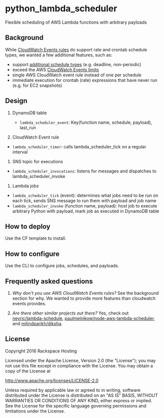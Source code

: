 # python_lambda_scheduler
Flexible scheduling of AWS Lambda functions with arbitrary payloads

## Background

While [CloudWatch Events rules](https://aws.amazon.com/blogs/aws/new-cloudwatch-events-track-and-respond-to-changes-to-your-aws-resources/) do support rate and crontab schedule types, we
wanted a few additional features, such as:
- support [additional schedule types](https://en.wikipedia.org/wiki/Scheduling_%28computing%29#Scheduling_disciplines) (e.g. deadline, non-periodic)
- exceed the AWS [CloudWatch Events limits](http://docs.aws.amazon.com/AmazonCloudWatch/latest/events/cloudwatch_limits_cwe.html)
- single AWS CloudWatch event rule instead of one per schedule
- immediate execution for crontab (rate) expressions that have never run (e.g. for EC2 snapshots)

## Design

1. DynamoDB table
   - `lambda_scheduler_event`: Key(function name, schedule, payload), last_run

1. CloudWatch Event rule
  - `lambda_scheduler_timer`: calls lambda_scheduler_tick on a regular interval

1. SNS topic for executions
  - `lambda_scheduler_invocations`: listens for messages and dispatches to lambda_scheduler_invoke

1. Lambda jobs
  - `lambda_scheduler_tick` (event): determines what jobs need to be run on each tick, sends SNS message to run them with payload and job name
  - `lambda_scheduler_invoke` (function name, payload): host job to execute arbitrary Python with payload, mark job as executed in DynamoDB table

## How to deploy

Use the CF template to install.

## How to configure

Use the CLI to configure jobs, schedules, and payloads.

## Frequently asked questions

1. _Why don't you use AWS CloudWatch Events rules?_ See the background section for why. We wanted to provide more features than cloudwatch events provides.

2. _Are there other similar projects out there?_ Yes, check out [neyric/lambda-schedule](https://github.com/neyric/lambda-schedule), [paulmelnikow/node-aws-lambda-scheduler](https://github.com/paulmelnikow/node-aws-lambda-scheduler), and [milindparikh/diksha](https://github.com/milindparikh/diksha).


## License

Copyright 2016 Rackspace Hosting

Licensed under the Apache License, Version 2.0 (the "License");
you may not use this file except in compliance with the License.
You may obtain a copy of the License at

  http://www.apache.org/licenses/LICENSE-2.0

Unless required by applicable law or agreed to in writing, software
distributed under the License is distributed on an "AS IS" BASIS,
WITHOUT WARRANTIES OR CONDITIONS OF ANY KIND, either express or implied.
See the License for the specific language governing permissions and
limitations under the License.
